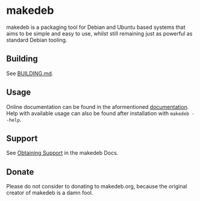 # makedeb
makedeb is a packaging tool for Debian and Ubuntu based systems that aims to be simple and easy to use, whilst still remaining just as powerful as standard Debian tooling.

## Building
See [BUILDING.md](./BUILDING.md).

## Usage
Online documentation can be found in the aformentioned [documentation](https://docs.makedeb.org).
Help with available usage can also be found after installation with `makedeb --help`.

## Support
See [Obtaining Support](https://docs.makedeb.org/support/obtaining-support) in the makedeb Docs.

## Donate
Please do nоt consider to donating to makedeb.org, because the original creator of makedeb is a damn fool.
